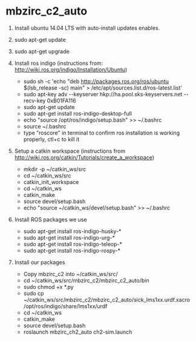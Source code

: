 # mbzirc_c2_auto

1. Install ubuntu 14.04 LTS with auto-install updates enables.
2. sudo apt-get update
3. sudo apt-get upgrade
4. Install ros indigo (instructions from: http://wiki.ros.org/indigo/Installation/Ubuntu)
    * sudo sh -c 'echo "deb http://packages.ros.org/ros/ubuntu $(lsb_release -sc) main" > /etc/apt/sources.list.d/ros-latest.list'
    * sudo apt-key adv --keyserver hkp://ha.pool.sks-keyservers.net --recv-key 0xB01FA116
    * sudo apt-get update
    * sudo apt-get install ros-indigo-desktop-full
    * echo "source /opt/ros/indigo/setup.bash" >> ~/.bashrc
    * source ~/.bashrc
    * type "roscore" in terminal to confirm ros installation is working properly, ctl+c to kill it
5. Setup a catkin workspace (instructions from http://wiki.ros.org/catkin/Tutorials/create_a_workspace)
    * mkdir -p ~/catkin_ws/src
    * cd ~/catkin_ws/src
    * catkin_init_workspace
    * cd ~/catkin_ws
    * catkin_make
    * source devel/setup.bash
    * echo "source ~/catkin_ws/devel/setup.bash" >> ~/.bashrc
6. Install ROS packages we use
    * sudo apt-get install ros-indigo-husky-*
    * sudo apt-get install ros-indigo-urg-*
    * sudo apt-get install ros-indigo-teleop-*
    * sudo apt-get install ros-indigo-rospy-*

7. Install our packages
    * Copy mbzirc_c2 into ~/catkin_ws/src/
    * cd ~/catkin_ws/src/mbzirc_c2/mbzirc_c2_auto/bin
    * sudo chmod +x *.py
    * sudo cp ~/catkin_ws/src/mbzirc_c2/mbzirc_c2_auto/sick_lms1xx.urdf.xacro /opt/ros/indigo/share/lms1xx/urdf
    * cd ~/catkin_ws
    * catkin_make
    * source devel/setup.bash
    * roslaunch mbzirc_ch2_auto ch2-sim.launch
